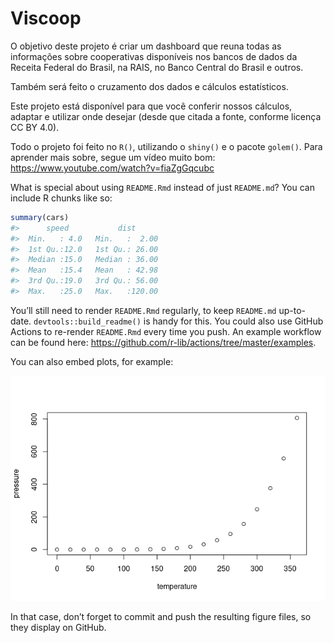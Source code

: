 
<!-- README.md is generated from README.Rmd. Please edit that file -->

# Viscoop

<!-- badges: start -->
<!-- badges: end -->

O objetivo deste projeto é criar um dashboard que reuna todas as
informações sobre cooperativas disponíveis nos bancos de dados da
Receita Federal do Brasil, na RAIS, no Banco Central do Brasil e outros.

Também será feito o cruzamento dos dados e cálculos estatísticos.

Este projeto está disponível para que você conferir nossos cálculos,
adaptar e utilizar onde desejar (desde que citada a fonte, conforme
licença CC BY 4.0).

Todo o projeto foi feito no `R()`, utilizando o `shiny()` e o pacote
`golem()`. Para aprender mais sobre, segue um vídeo muito bom:
<https://www.youtube.com/watch?v=fiaZgGqcubc>

What is special about using `README.Rmd` instead of just `README.md`?
You can include R chunks like so:

``` r
summary(cars)
#>      speed           dist       
#>  Min.   : 4.0   Min.   :  2.00  
#>  1st Qu.:12.0   1st Qu.: 26.00  
#>  Median :15.0   Median : 36.00  
#>  Mean   :15.4   Mean   : 42.98  
#>  3rd Qu.:19.0   3rd Qu.: 56.00  
#>  Max.   :25.0   Max.   :120.00
```

You’ll still need to render `README.Rmd` regularly, to keep `README.md`
up-to-date. `devtools::build_readme()` is handy for this. You could also
use GitHub Actions to re-render `README.Rmd` every time you push. An
example workflow can be found here:
<https://github.com/r-lib/actions/tree/master/examples>.

You can also embed plots, for example:

![](README_files/figure-gfm/pressure-1.png)<!-- -->

In that case, don’t forget to commit and push the resulting figure
files, so they display on GitHub.
